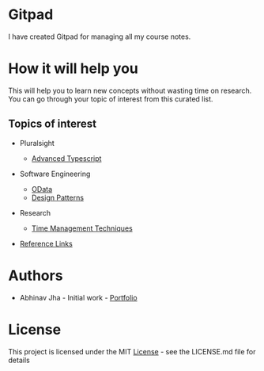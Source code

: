 # Gitpad
I have created Gitpad for managing all my course notes.

# How it will help you
This will help you to learn new concepts without wasting time on research. You can go through your topic of interest from this curated list.

## Topics of interest
- Pluralsight
  - [Advanced Typescript](Pluralsight_Advanced_Typescript/README.md)
- Software Engineering
  - [OData](OData/README.md)
  - [Design Patterns](https://github.com/abhinav2127/DesignPattern_CSharp/blob/master/README.md)

- Research
    - [Time Management Techniques](research\timemanagement\README.md)

- [Reference Links](reflinks.md)

# Authors
- Abhinav Jha - Initial work - [Portfolio](https://github.com/abhinav2127)

# License
This project is licensed under the MIT [License](LICENSE) - see the LICENSE.md file for details


<!-- Links and Images -->